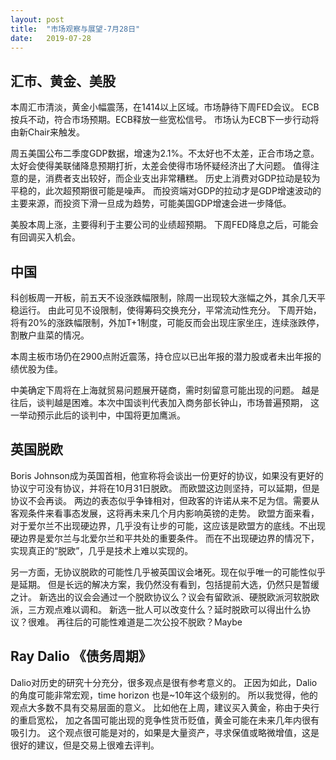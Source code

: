 ```yaml
---
layout: post
title:  "市场观察与展望-7月28日"
date:   2019-07-28
---
```


## 汇市、黄金、美股
本周汇市清淡，黄金小幅震荡，在1414以上区域。市场静待下周FED会议。
ECB按兵不动，符合市场预期。ECB释放一些宽松信号。
市场认为ECB下一步行动将由新Chair来触发。
 
周五美国公布二季度GDP数据，增速为2.1%。不太好也不太差，正合市场之意。
太好会使得美联储降息预期打折，太差会使得市场怀疑经济出了大问题。
值得注意的是，消费者支出较好，而企业支出非常糟糕。
历史上消费对GDP拉动是较为平稳的，此次超预期很可能是噪声。
而投资端对GDP的拉动才是GDP增速波动的主要来源，而投资下滑一旦成为趋势，可能美国GDP增速会进一步降低。
 
美股本周上涨，主要得利于主要公司的业绩超预期。
下周FED降息之后，可能会有回调买入机会。
 
## 中国
科创板周一开板，前五天不设涨跌幅限制，除周一出现较大涨幅之外，其余几天平稳运行。
由此可见不设限制，使得筹码交换充分，平常流动性充分。
下周开始，将有20%的涨跌幅限制，外加T+1制度，可能反而会出现庄家坐庄，连续涨跌停，割散户韭菜的情况。
 
本周主板市场仍在2900点附近震荡，持仓应以已出年报的潜力股或者未出年报的绩优股为佳。
 
中美确定下周将在上海就贸易问题展开磋商，需时刻留意可能出现的问题。
越是往后，谈判越是困难。本次中国谈判代表加入商务部长钟山，市场普遍预期，
这一举动预示此后的谈判中，中国将更加鹰派。
 
## 英国脱欧
Boris Johnson成为英国首相，他宣称将会谈出一份更好的协议，如果没有更好的协议宁可没有协议，并将在10月31日脱欧。
而欧盟这边则坚持，可以延期，但是协议不会再谈。
两边的表态似乎争锋相对，但政客的许诺从来不足为信。需要从客观条件来看事态发展，这将再未来几个月内影响英镑的走势。
欧盟方面来看，对于爱尔兰不出现硬边界，几乎没有让步的可能，这应该是欧盟方的底线。不出现硬边界是爱尔兰与北爱尔兰和平共处的重要条件。
而在不出现硬边界的情况下，实现真正的“脱欧”，几乎是技术上难以实现的。

另一方面，无协议脱欧的可能性几乎被英国议会堵死。现在似乎唯一的可能性似乎是延期。
但是长远的解决方案，我仍然没有看到，包括提前大选，仍然只是暂缓之计。
新选出的议会会通过一个脱欧协议么？议会有留欧派、硬脱欧派河软脱欧派，三方观点难以调和。
新选一批人可以改变什么？延时脱欧可以得出什么协议？很难。
再往后的可能性难道是二次公投不脱欧？Maybe
 
## Ray Dalio 《债务周期》
Dalio对历史的研究十分充分，很多观点是很有参考意义的。
正因为如此，Dalio的角度可能非常宏观，time horizon 也是~10年这个级别的。
所以我觉得，他的观点大多数不具有交易层面的意义。
比如他在上周，建议买入黄金，称由于央行的重启宽松，
加之各国可能出现的竞争性货币贬值，黄金可能在未来几年内很有吸引力。
这个观点很可能是对的，如果是大量资产，寻求保值或略微增值，这是很好的建议，但是交易上很难去评判。
